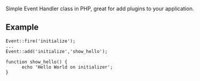 Simple Event Handler class in PHP, great for add plugins to your application.

## Example

    Event::fire('initialize');
    ...
    Event::add('initialize','show_hello');

    function show_hello() {
	      echo 'Hello World on initializer';
    }
